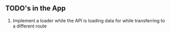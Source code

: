 ## TODO's in the App

1. Implement a loader while the API is loading data for while transferring to a different route

